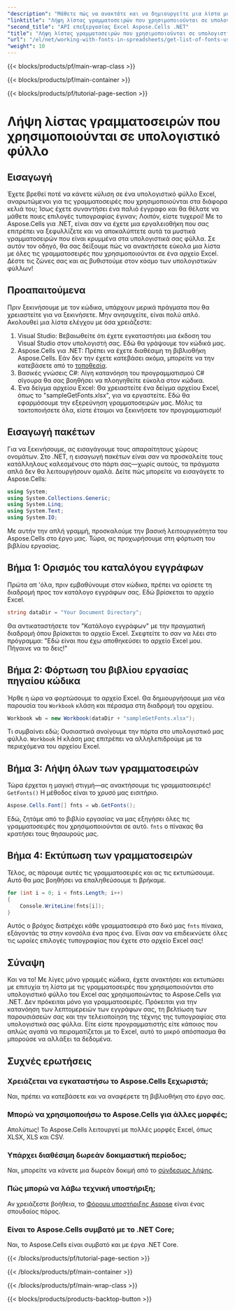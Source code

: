 ```yaml
---
"description": "Μάθετε πώς να ανακτάτε και να δημιουργείτε μια λίστα με γραμματοσειρές από υπολογιστικά φύλλα του Excel χρησιμοποιώντας το Aspose.Cells για .NET με αυτό το εύχρηστο σεμινάριο."
"linktitle": "Λήψη λίστας γραμματοσειρών που χρησιμοποιούνται σε υπολογιστικό φύλλο"
"second_title": "API επεξεργασίας Excel Aspose.Cells .NET"
"title": "Λήψη λίστας γραμματοσειρών που χρησιμοποιούνται σε υπολογιστικό φύλλο"
"url": "/el/net/working-with-fonts-in-spreadsheets/get-list-of-fonts-used-in-spreadsheet/"
"weight": 10
---
```


{{< blocks/products/pf/main-wrap-class >}}

{{< blocks/products/pf/main-container >}}

{{< blocks/products/pf/tutorial-page-section >}}

# Λήψη λίστας γραμματοσειρών που χρησιμοποιούνται σε υπολογιστικό φύλλο

## Εισαγωγή
Έχετε βρεθεί ποτέ να κάνετε κύλιση σε ένα υπολογιστικό φύλλο Excel, αναρωτώμενοι για τις γραμματοσειρές που χρησιμοποιούνται στα διάφορα κελιά του; Ίσως έχετε συναντήσει ένα παλιό έγγραφο και θα θέλατε να μάθετε ποιες επιλογές τυπογραφίας έγιναν; Λοιπόν, είστε τυχεροί! Με το Aspose.Cells για .NET, είναι σαν να έχετε μια εργαλειοθήκη που σας επιτρέπει να ξεφυλλίζετε και να αποκαλύπτετε αυτά τα μυστικά γραμματοσειρών που είναι κρυμμένα στα υπολογιστικά σας φύλλα. Σε αυτόν τον οδηγό, θα σας δείξουμε πώς να ανακτήσετε εύκολα μια λίστα με όλες τις γραμματοσειρές που χρησιμοποιούνται σε ένα αρχείο Excel. Δέστε τις ζώνες σας και ας βυθιστούμε στον κόσμο των υπολογιστικών φύλλων!
## Προαπαιτούμενα
Πριν ξεκινήσουμε με τον κώδικα, υπάρχουν μερικά πράγματα που θα χρειαστείτε για να ξεκινήσετε. Μην ανησυχείτε, είναι πολύ απλό. Ακολουθεί μια λίστα ελέγχου με όσα χρειάζεστε:
1. Visual Studio: Βεβαιωθείτε ότι έχετε εγκαταστήσει μια έκδοση του Visual Studio στον υπολογιστή σας. Εδώ θα γράψουμε τον κώδικά μας.
2. Aspose.Cells για .NET: Πρέπει να έχετε διαθέσιμη τη βιβλιοθήκη Aspose.Cells. Εάν δεν την έχετε κατεβάσει ακόμα, μπορείτε να την κατεβάσετε από το [τοποθεσία](https://releases.aspose.com/cells/net/).
3. Βασικές γνώσεις C#: Λίγη κατανόηση του προγραμματισμού C# σίγουρα θα σας βοηθήσει να πλοηγηθείτε εύκολα στον κώδικα.
4. Ένα δείγμα αρχείου Excel: Θα χρειαστείτε ένα δείγμα αρχείου Excel, όπως το "sampleGetFonts.xlsx", για να εργαστείτε. Εδώ θα εφαρμόσουμε την εξερεύνηση γραμματοσειρών μας.
Μόλις τα τακτοποιήσετε όλα, είστε έτοιμοι να ξεκινήσετε τον προγραμματισμό!
## Εισαγωγή πακέτων
Για να ξεκινήσουμε, ας εισαγάγουμε τους απαραίτητους χώρους ονομάτων. Στο .NET, η εισαγωγή πακέτων είναι σαν να προσκαλείτε τους κατάλληλους καλεσμένους στο πάρτι σας—χωρίς αυτούς, τα πράγματα απλά δεν θα λειτουργήσουν ομαλά.
Δείτε πώς μπορείτε να εισαγάγετε το Aspose.Cells:
```csharp
using System;
using System.Collections.Generic;
using System.Linq;
using System.Text;
using System.IO;
```
Με αυτήν την απλή γραμμή, προσκαλούμε την βασική λειτουργικότητα του Aspose.Cells στο έργο μας. Τώρα, ας προχωρήσουμε στη φόρτωση του βιβλίου εργασίας.
## Βήμα 1: Ορισμός του καταλόγου εγγράφων
Πρώτα απ 'όλα, πριν εμβαθύνουμε στον κώδικα, πρέπει να ορίσετε τη διαδρομή προς τον κατάλογο εγγράφων σας. Εδώ βρίσκεται το αρχείο Excel. 
```csharp
string dataDir = "Your Document Directory";
```
Θα αντικαταστήσετε τον "Κατάλογο εγγράφων" με την πραγματική διαδρομή όπου βρίσκεται το αρχείο Excel. Σκεφτείτε το σαν να λέει στο πρόγραμμα: "Εδώ είναι που έχω αποθηκεύσει το αρχείο Excel μου. Πήγαινε να το δεις!"
## Βήμα 2: Φόρτωση του βιβλίου εργασίας πηγαίου κώδικα
Ήρθε η ώρα να φορτώσουμε το αρχείο Excel. Θα δημιουργήσουμε μια νέα παρουσία του `Workbook` κλάση και πέρασμα στη διαδρομή του αρχείου. 
```csharp
Workbook wb = new Workbook(dataDir + "sampleGetFonts.xlsx");
```
Τι συμβαίνει εδώ; Ουσιαστικά ανοίγουμε την πόρτα στο υπολογιστικό μας φύλλο. `Workbook` Η κλάση μας επιτρέπει να αλληλεπιδρούμε με τα περιεχόμενα του αρχείου Excel. 
## Βήμα 3: Λήψη όλων των γραμματοσειρών
Τώρα έρχεται η μαγική στιγμή—ας ανακτήσουμε τις γραμματοσειρές! `GetFonts()` Η μέθοδος είναι το χρυσό μας εισιτήριο.
```csharp
Aspose.Cells.Font[] fnts = wb.GetFonts();
```
Εδώ, ζητάμε από το βιβλίο εργασίας να μας εξηγήσει όλες τις γραμματοσειρές που χρησιμοποιούνται σε αυτό. `fnts` ο πίνακας θα κρατήσει τους θησαυρούς μας.
## Βήμα 4: Εκτύπωση των γραμματοσειρών
Τέλος, ας πάρουμε αυτές τις γραμματοσειρές και ας τις εκτυπώσουμε. Αυτό θα μας βοηθήσει να επαληθεύσουμε τι βρήκαμε.
```csharp
for (int i = 0; i < fnts.Length; i++)
{
	Console.WriteLine(fnts[i]);
}
```
Αυτός ο βρόχος διατρέχει κάθε γραμματοσειρά στο δικό μας `fnts` πίνακα, εξάγοντάς τα στην κονσόλα ένα προς ένα. Είναι σαν να επιδεικνύετε όλες τις ωραίες επιλογές τυπογραφίας που έχετε στο αρχείο Excel σας!
## Σύναψη
Και να το! Με λίγες μόνο γραμμές κώδικα, έχετε ανακτήσει και εκτυπώσει με επιτυχία τη λίστα με τις γραμματοσειρές που χρησιμοποιούνται στο υπολογιστικό φύλλο του Excel σας χρησιμοποιώντας το Aspose.Cells για .NET. Δεν πρόκειται μόνο για γραμματοσειρές. Πρόκειται για την κατανόηση των λεπτομερειών των εγγράφων σας, τη βελτίωση των παρουσιάσεών σας και την τελειοποίηση της τέχνης της τυπογραφίας στα υπολογιστικά σας φύλλα. Είτε είστε προγραμματιστής είτε κάποιος που απλώς αγαπά να πειραματίζεται με το Excel, αυτό το μικρό απόσπασμα θα μπορούσε να αλλάξει τα δεδομένα. 
## Συχνές ερωτήσεις
### Χρειάζεται να εγκαταστήσω το Aspose.Cells ξεχωριστά;
Ναι, πρέπει να κατεβάσετε και να αναφέρετε τη βιβλιοθήκη στο έργο σας. 
### Μπορώ να χρησιμοποιήσω το Aspose.Cells για άλλες μορφές;
Απολύτως! Το Aspose.Cells λειτουργεί με πολλές μορφές Excel, όπως XLSX, XLS και CSV.
### Υπάρχει διαθέσιμη δωρεάν δοκιμαστική περίοδος;
Ναι, μπορείτε να κάνετε μια δωρεάν δοκιμή από το [σύνδεσμος λήψης](https://releases.aspose.com/).
### Πώς μπορώ να λάβω τεχνική υποστήριξη;
Αν χρειάζεστε βοήθεια, το [Φόρουμ υποστήριξης Aspose](https://forum.aspose.com/c/cells/9) είναι ένας σπουδαίος πόρος.
### Είναι το Aspose.Cells συμβατό με το .NET Core;
Ναι, το Aspose.Cells είναι συμβατό και με έργα .NET Core.


{{< /blocks/products/pf/tutorial-page-section >}}

{{< /blocks/products/pf/main-container >}}

{{< /blocks/products/pf/main-wrap-class >}}

{{< blocks/products/products-backtop-button >}}
